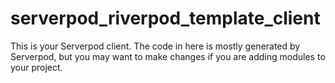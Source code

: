 # serverpod_riverpod_template_client

This is your Serverpod client. The code in here is mostly generated by
Serverpod, but you may want to make changes if you are adding modules to your
project.

